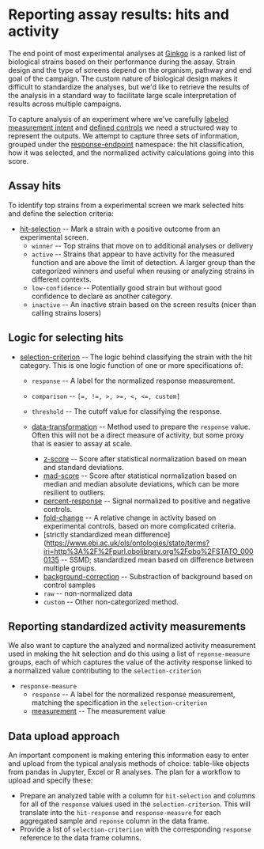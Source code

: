 # Reporting assay results: hits and activity

The end point of most experimental analyses at
[Ginkgo](https://www.ginkgobioworks.com/) is a ranked list of biological strains
based on their performance during the assay. Strain design and the type of
screens depend on the organism, pathway and end goal of the
campaign. The custom nature of biological design makes it difficult to
standardize the analyses, but we'd like to retrieve the results of the analysis
in a standard way to facilitate large scale interpretation of results across
multiple campaigns.

To capture analysis of an experiment where we've carefully [labeled measurement intent](https://github.com/ginkgobioworks/ontology-clean/blob/master/docs/experimental_plate_labels.md)
and [defined controls](https://github.com/ginkgobioworks/ontology-clean/blob/master/docs/representing_controls.md)
we need a structured way to represent the outputs. We attempt to capture three
sets of information, grouped under the
[response-endpoint](https://www.ebi.ac.uk/ols/ontologies/bao/terms?iri=http%3A%2F%2Fwww.bioassayontology.org%2Fbao%23BAO_0000181)
namespace: the hit classification, how it was selected, and the normalized
activity calculations going into this score.

## Assay hits

To identify top strains from a experimental screen we mark selected hits and
define the selection criteria:

- [hit-selection](https://www.ebi.ac.uk/ols/ontologies/stato/terms?iri=http%3A%2F%2Fpurl.obolibrary.org%2Fobo%2FSTATO_0000277) -- Mark a strain with a positive outcome from an experimental screen.
  - `winner` -- Top strains that move on to additional analyses or delivery
  - `active` -- Strains that appear to have activity for the measured function
    and are above the limit of detection. A larger group than the categorized
    winners and useful when reusing or analyzing strains in different contexts.
  - `low-confidence` -- Potentially good strain but without good confidence to
    declare as another category.
  - `inactive` -- An inactive strain based on the screen results (nicer than
    calling strains losers)

## Logic for selecting hits

- [selection-criterion](https://www.ebi.ac.uk/ols/ontologies/obi/terms?iri=http%3A%2F%2Fpurl.obolibrary.org%2Fobo%2FOBI_0001755)
  -- The logic behind classifying the strain with the hit category. This is one
  logic function of one or more specifications of:
 
  - `response` -- A label for the normalized response measurement.
  - `comparison` -- `[=, !=, >, >=, <, <=, custom]`
  - `threshold` -- The cutoff value for classifying the response.
  - [data-transformation](https://www.ebi.ac.uk/ols/ontologies/stato/terms?iri=http%3A%2F%2Fpurl.obolibrary.org%2Fobo%2FOBI_0200166)
    -- Method used to prepare the `response` value. Often this will not be a
    direct measure of activity, but some proxy that is easier to assay at scale.

    - [z-score](https://www.ebi.ac.uk/ols/ontologies/stato/terms?iri=http%3A%2F%2Fpurl.obolibrary.org%2Fobo%2FSTATO_0000104)
      -- Score after statistical normalization based on mean and standard deviations.
    - [mad-score](https://www.ebi.ac.uk/ols/ontologies/bao/terms?iri=http%3A%2F%2Fwww.bioassayontology.org%2Fbao%23BAO_0002127)
      -- Score after statistical normalization based on median and median absolute
      deviations, which can be more resilient to outliers.
    - [percent-response](https://www.ebi.ac.uk/ols/ontologies/bao/terms?iri=http%3A%2F%2Fwww.bioassayontology.org%2Fbao%23BAO_0000082)
      -- Signal normalized to positive and negative controls.
    - [fold-change](https://www.ebi.ac.uk/ols/ontologies/stato/terms?iri=http%3A%2F%2Fpurl.obolibrary.org%2Fobo%2FSTATO_0000169)
      -- A relative change in activity based on experimental controls, based on more
      complicated criteria.
    - [strictly standardized mean difference](https://www.ebi.ac.uk/ols/ontologies/stato/terms?iri=http%3A%2F%2Fpurl.obolibrary.org%2Fobo%2FSTATO_0000135
      -- SSMD; standardized mean based on difference between multiple groups.
    - [background-correction](https://www.ebi.ac.uk/ols/ontologies/obi/terms?iri=http%3A%2F%2Fpurl.obolibrary.org%2Fobo%2FOBI_0000666) -- Substraction of background based on control samples
    - `raw` -- non-normalized data
    - `custom` -- Other non-categorized method.

## Reporting standardized activity measurements

We also want to capture the analyzed and normalized activity measurement used in
making the hit selection and do this using a list of `reponse-measure` groups,
each of which captures the value of the activity response linked to a normalized
value contributing to the `selection-criterion`

- `response-measure`
  - `response` -- A label for the normalized response measurement, matching the
    specification in the `selection-criterion`
  - [measurement](https://www.ebi.ac.uk/ols/ontologies/stato/terms?iri=http%3A%2F%2Fpurl.obolibrary.org%2Fobo%2FIAO_0000109) -- The measurement value

## Data upload approach

An important component is making entering this information easy to enter and
upload from the typical analysis methods of choice: table-like objects from
pandas in Jupyter, Excel or R analyses. The plan for a workflow to
upload and specify these:

- Prepare an analyzed table with a column for `hit-selection` and columns for all of the
  `response` values used in the `selection-criterion`. This will translate into
  the `hit-response` and `response-measure` for each aggregated sample and `reponse` column
  in the data frame.
- Provide a list of `selection-criteriion` with the corresponding `response`
  reference to the data frame columns.
